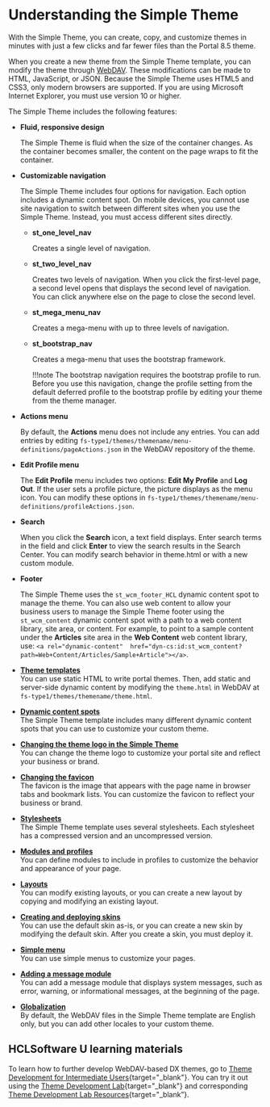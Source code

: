 # Understanding the Simple Theme

With the Simple Theme, you can create, copy, and customize themes in minutes with just a few clicks and far fewer files than the Portal 8.5 theme.

When you create a new theme from the Simple Theme template, you can modify the theme through [WebDAV](../../../manage_content/wcm_delivery/webdav/index.md). These modifications can be made to HTML, JavaScript, or JSON. Because the Simple Theme uses HTML5 and CSS3, only modern browsers are supported. If you are using Microsoft Internet Explorer, you must use version 10 or higher.

The Simple Theme includes the following features:

-   **Fluid, responsive design**

    The Simple Theme is fluid when the size of the container changes. As the container becomes smaller, the content on the page wraps to fit the container.

-   **Customizable navigation**

    The Simple Theme includes four options for navigation. Each option includes a dynamic content spot. On mobile devices, you cannot use site navigation to switch between different sites when you use the Simple Theme. Instead, you must access different sites directly.

    -   **st\_one\_level\_nav**

        Creates a single level of navigation.

    -   **st\_two\_level\_nav**

        Creates two levels of navigation. When you click the first-level page, a second level opens that displays the second level of navigation. You can click anywhere else on the page to close the second level.

    -   **st\_mega\_menu\_nav**

        Creates a mega-menu with up to three levels of navigation.

    -   **st\_bootstrap\_nav**

        Creates a mega-menu that uses the bootstrap framework.

        !!!note
             The bootstrap navigation requires the bootstrap profile to run. Before you use this navigation, change the profile setting from the default deferred profile to the bootstrap profile by editing your theme from the theme manager.

-   **Actions menu**

    By default, the **Actions** menu does not include any entries. You can add entries by editing `fs-type1/themes/themename/menu-definitions/pageActions.json` in the WebDAV repository of the theme.

-   **Edit Profile menu**

    The **Edit Profile** menu includes two options: **Edit My Profile** and **Log Out**. If the user sets a profile picture, the picture displays as the menu icon. You can modify these options in `fs-type1/themes/themename/menu-definitions/profileActions.json`.

-   **Search**

    When you click the **Search** icon, a text field displays. Enter search terms in the field and click **Enter** to view the search results in the Search Center. You can modify search behavior in theme.html or with a new custom module.

-   **Footer**

    The Simple Theme uses the `st_wcm_footer_HCL` dynamic content spot to manage the theme. You can also use web content to allow your business users to manage the Simple Theme footer using the `st_wcm_content` dynamic content spot with a path to a web content library, site area, or content. For example, to point to a sample content under the **Articles** site area in the **Web Content** web content library, use: `<a rel="dynamic-content"  href="dyn-cs:id:st_wcm_content?path=Web+Content/Articles/Sample+Article"></a>`.

-   **[Theme templates](../simple_theme/theme_templates/index.md)**  
You can use static HTML to write portal themes. Then, add static and server-side dynamic content by modifying the `theme.html` in WebDAV at `fs-type1/themes/themename/theme.html`.
-   **[Dynamic content spots](../simple_theme/dynamic_content_spots/index.md)**  
The Simple Theme template includes many different dynamic content spots that you can use to customize your custom theme.
-   **[Changing the theme logo in the Simple Theme](themeopt_themedev_changelogo_simpletheme.md)**  
You can change the theme logo to customize your portal site and reflect your business or brand.
-   **[Changing the favicon](themeopt_themedev_favicon.md)**  
The favicon is the image that appears with the page name in browser tabs and bookmark lists. You can customize the favicon to reflect your business or brand.
-   **[Stylesheets](themeopt_themedev_css.md)**  
The Simple Theme template uses several stylesheets. Each stylesheet has a compressed version and an uncompressed version.
-   **[Modules and profiles](themeopt_themedev_modules_profiles.md)**  
You can define modules to include in profiles to customize the behavior and appearance of your page.
-   **[Layouts](themeopt_themedev_layouts.md)**  
You can modify existing layouts, or you can create a new layout by copying and modifying an existing layout.
-   **[Creating and deploying skins](themeopt_themedev_skins.md)**  
You can use the default skin as-is, or you can create a new skin by modifying the default skin. After you create a skin, you must deploy it.
-   **[Simple menu](themeopt_themedev_simple_menu.md)**  
You can use simple menus to customize your pages.
-   **[Adding a message module](themeopt_themedev_status_bar.md)**  
You can add a message module that displays system messages, such as error, warning, or informational messages, at the beginning of the page.
-   **[Globalization](../simple_theme/globalization/index.md)**  
By default, the WebDAV files in the Simple Theme template are English only, but you can add other locales to your custom theme.

## HCLSoftware U learning materials

To learn how to further develop WebDAV-based DX themes, go to [Theme Development for Intermediate Users](https://hclsoftwareu.hcltechsw.com/component/axs/?view=sso_config&id=3&forward=https%3A%2F%2Fhclsoftwareu.hcltechsw.com%2Fcourses%2Flesson%2F%3Fid%3D3462){target="_blank"}. You can try it out using the [Theme Development Lab](https://hclsoftwareu.hcltechsw.com/images/Lc4sMQCcN5uxXmL13gSlsxClNTU3Mjc3NTc4MTc2/DS_Academy/DX/Developer/HDX-DEV-200_Theme_Development.pdf){target="_blank"} and corresponding [Theme Development Lab Resources](https://hclsoftwareu.hcltechsw.com/images/Lc4sMQCcN5uxXmL13gSlsxClNTU3Mjc3NTc4MTc2/DS_Academy/DX/Developer/HDX-DEV-200_Theme_Development_Lab_Resources.zip){target="_blank”}.
